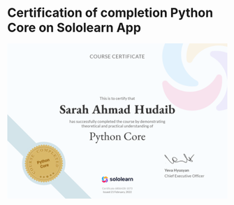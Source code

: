 # **Certification of completion Python Core on Sololearn App**

![alt text](./assets/certificate.png "Task 01")